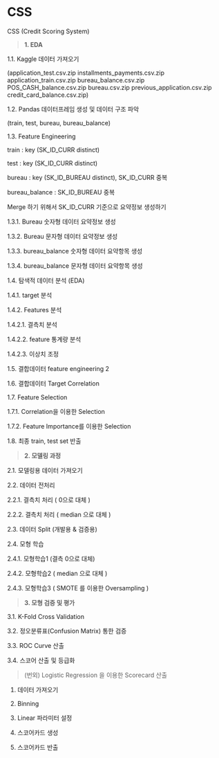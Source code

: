# CSS
CSS (Credit Scoring System)


> **1. EDA**

1.1. Kaggle 데이터 가져오기

(application_test.csv.zip	    installments_payments.csv.zip
application_train.csv.zip	    bureau_balance.csv.zip		    POS_CASH_balance.csv.zip
bureau.csv.zip			    previous_application.csv.zip    credit_card_balance.csv.zip)

1.2. Pandas 데이터프레임 생성 및 데이터 구조 파악

(train, test, bureau, bureau_balance)

1.3. Feature Engineering

train : key (SK_ID_CURR distinct)

test : key (SK_ID_CURR distinct)

bureau : key (SK_ID_BUREAU distinct), SK_ID_CURR 중복

bureau_balance : SK_ID_BUREAU 중복

Merge 하기 위해서 SK_ID_CURR 기준으로 요약정보 생성하기


1.3.1. Bureau 숫자형 데이터 요약정보 생성

1.3.2. Bureau 문자형 데이터 요약정보 생성

1.3.3. bureau_balance 숫자형 데이터 요약항목 생성

1.3.4. bureau_balance 문자형 데이터 요약항목 생성


1.4. 탐색적 데이터 분석 (EDA)


1.4.1. target 분석


1.4.2. Features 분석

1.4.2.1. 결측치 분석

1.4.2.2. feature 통계량 분석

1.4.2.3. 이상치 조정


1.5. 결합데이터 feature engineering 2


1.6. 결합데이터 Target Correlation


1.7. Feature Selection

1.7.1. Correlation을 이용한 Selection

1.7.2. Feature Importance를 이용한 Selection


1.8. 최종 train, test set 반출



> **2. 모델링 과정**

2.1. 모델링용 데이터 가져오기


2.2. 데이터 전처리

2.2.1. 결측치 처리 ( 0으로 대체 )

2.2.2. 결측치 처리 ( median 으로 대체 )


2.3. 데이터 Split (개발용 & 검증용)

2.4. 모형 학습

2.4.1. 모형학습1 (결측 0으로 대체)

2.4.2. 모형학습2 ( median 으로 대체 )

2.4.3. 모형학습3 ( SMOTE 를 이용한 Oversampling )


> **3. 모형 검증 및 평가**

3.1. K-Fold Cross Validation

3.2. 정오분류표(Confusion Matrix) 통한 검증

3.3. ROC Curve 산출

3.4. 스코어 산출 및 등급화


> (번외) Logistic Regression 을 이용한 Scorecard 산출

1. 데이터 가져오기

2. Binning 

3. Linear 파라미터 설정

4. 스코어카드 생성

5. 스코어카드 반출






